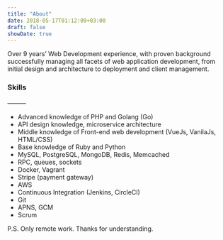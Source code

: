 ```yaml
---
title: "About"
date: 2018-05-17T01:12:09+03:00
draft: false
showDate: true
---
```


Over 9 years’ Web Development experience, with proven background successfully managing all facets of web application development, from initial design and architecture to deployment and client management.

### Skills
———
- Advanced knowledge of PHP and Golang (Go)
- API design knowledge, microservice architecture
- Middle knowledge of Front-end web development (VueJs, VanilaJs, HTML/CSS)
- Base knowledge of Ruby and Python
- MySQL, PostgreSQL, MongoDB, Redis, Memcached
- RPC, queues, sockets
- Docker, Vagrant
- Stripe (payment gateway)
- AWS
- Continuous Integration (Jenkins, CircleCI)
- Git
- APNS, GCM
- Scrum

P.S. Only remote work. Thanks for understanding.
